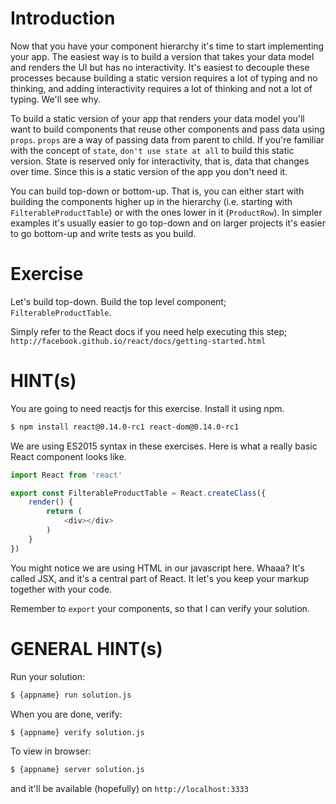 # Introduction

Now that you have your component hierarchy it's time to start implementing your app. The easiest way is to build a version that takes your data model and renders the UI but has no interactivity. It's easiest to decouple these processes because building a static version requires a lot of typing and no thinking, and adding interactivity requires a lot of thinking and not a lot of typing. We'll see why.

To build a static version of your app that renders your data model you'll want to build components that reuse other components and pass data using `props`. `props` are a way of passing data from parent to child. If you're familiar with the concept of `state`, `don't use state at all` to build this static version. State is reserved only for interactivity, that is, data that changes over time. Since this is a static version of the app you don't need it.

You can build top-down or bottom-up. That is, you can either start with building the components higher up in the hierarchy (i.e. starting with `FilterableProductTable`) or with the ones lower in it (`ProductRow`). In simpler examples it's usually easier to go top-down and on larger projects it's easier to go bottom-up and write tests as you build.

# Exercise

Let's build top-down. Build the top level component; `FilterableProductTable`.

Simply refer to the React docs if you need help executing this step; `http://facebook.github.io/react/docs/getting-started.html`

# HINT(s)

You are going to need reactjs for this exercise. Install it using npm.

```sh
$ npm install react@0.14.0-rc1 react-dom@0.14.0-rc1
```

We are using ES2015 syntax in these exercises. Here is what a really basic React component looks like.

```js
import React from 'react'

export const FilterableProductTable = React.createClass({
    render() {
        return (
            <div></div>
        )
    }
})
```

You might notice we are using HTML in our javascript here. Whaaa? It's called JSX, and it's a central part of React. It let's you keep your markup together with your code.

Remember to `export` your components, so that I can verify your solution.

# GENERAL HINT(s)

Run your solution:

```sh
$ {appname} run solution.js
```

When you are done, verify:

```sh
$ {appname} verify solution.js
```

To view in browser:
```sh
$ {appname} server solution.js
```
and it'll be available (hopefully) on ```http://localhost:3333```
